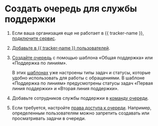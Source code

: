 # Создать очередь для службы поддержки


1. Если ваша организация еще не работает в {{ tracker-name }}, [подключите сервис](enable-tracker.md).

1. [Добавьте в {{ tracker-name }} пользователей](add-users.md).


1. [Создайте очередь](manager/create-queue.md) с помощью шаблона «Общая поддержка» или «Поддержка по линиям».

    В этих [шаблонах](manager/workflows.md) уже настроены типы задач и статусы, которые удобно использовать для работы с обращениями. В шаблоне «Поддержка по линиям» предусмотрены статусы задач «Первая линия поддержки» и «Вторая линия поддержки».

1. Добавьте сотрудников службы поддержки в [команду очереди](manager/queue-team.md).

1. Если требуется, настройте [права доступа к очереди](manager/queue-access.md). Например, определенным пользователям можно запретить создавать или просматривать задачи в очереди.